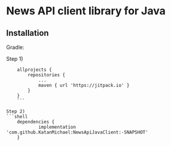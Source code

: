 # News API client library for Java

## Installation

Gradle:

Step 1)
```shell
	allprojects {
		repositories {
			...
			maven { url 'https://jitpack.io' }
		}
	}
	```

Step 2)
```shell
	dependencies {
	        implementation 'com.github.KatanMichael:NewsApiJavaClient:-SNAPSHOT'
	}
```
